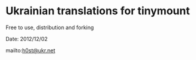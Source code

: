 Ukrainian translations for tinymount
=====================================

Free to use, distribution and forking

Date: 2012/12/02

mailto:h0st@ukr.net
